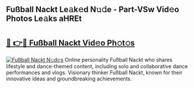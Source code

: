 ## Fußball Nackt Le𝚊k𝚎d N𝚞𝚍e - Part-VSw Vid𝚎o Photos Le𝚊ks aHREt

# <h2><a href="http://fb6eix.evod.top/?m=Fu%c3%9fball+Nackt">🔗 👉🔴 Fußball Nackt Vid𝚎o Ph𝚘t𝚘s</a></h2>

[![Fußball Nackt N𝚞d𝚎s](https://i.imgur.com/8V9OHl7.gif)](http://fb6eix.evod.top/?m=Fu%c3%9fball+Nackt)
Online personality Fußball Nackt who shares lifestyle and dance-themed content, including solo and collaborative dance performances and vlogs. Visionary thinker Fußball Nackt, known for their innovative ideas and groundbreaking achievements. 
